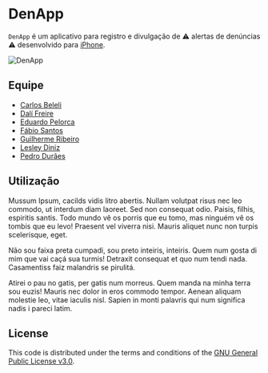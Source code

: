 # DenApp

`DenApp` é um aplicativo para registro e divulgação de :warning: alertas de denúncias :warning: desenvolvido para [iPhone](https://www.apple.com/br/iphone/).

![DenApp](https://user-images.githubusercontent.com/10319140/33634689-3a5fc2a2-d9fc-11e7-9db5-0887560893ce.jpeg)

## Equipe

- [Carlos Beleli](https://github.com/orgs/denappios/people/beleli)
- [Dalí Freire](https://github.com/orgs/denappios/people/dalifreire)
- [Eduardo Pelorca](https://github.com/orgs/denappios/people/pelorca)
- [Fábio Santos](https://github.com/orgs/denappios/people/fa3io)
- [Guilherme Ribeiro](https://github.com/orgs/denappios/people/guilhermehr)
- [Lesley Diniz](https://github.com/orgs/denappios/people/LesleyDiniz)
- [Pedro Durães](https://github.com/orgs/denappios/people/pedroduraes)

## Utilização

Mussum Ipsum, cacilds vidis litro abertis. Nullam volutpat risus nec leo commodo, ut interdum diam laoreet. Sed non consequat odio. Paisis, filhis, espiritis santis. Todo mundo vê os porris que eu tomo, mas ninguém vê os tombis que eu levo! Praesent vel viverra nisi. Mauris aliquet nunc non turpis scelerisque, eget.

Não sou faixa preta cumpadi, sou preto inteiris, inteiris. Quem num gosta di mim que vai caçá sua turmis! Detraxit consequat et quo num tendi nada. Casamentiss faiz malandris se pirulitá.

Atirei o pau no gatis, per gatis num morreus. Quem manda na minha terra sou euzis! Mauris nec dolor in eros commodo tempor. Aenean aliquam molestie leo, vitae iaculis nisl. Sapien in monti palavris qui num significa nadis i pareci latim.

## License

This code is distributed under the terms and conditions of the [GNU General Public License v3.0](LICENSE).

